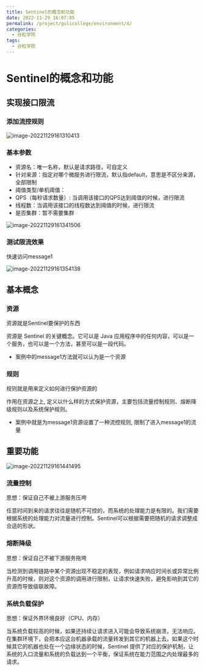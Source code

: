 ```yaml
---
title: Sentinel的概念和功能
date: 2022-11-29 16:07:05
permalink: /project/gulicollege/environment/4/
categories:
  - 谷粒学院
tags:
  - 谷粒学院
---
```


# Sentinel的概念和功能

## 实现接口限流

### 添加流控规则

![image-20221129161310413](https://cdn.staticaly.com/gh/jinmunan/imgs@master/project/gulicollege/image-20221129161310413.png)

### 基本参数

- 资源名：唯一名称，默认是请求路径，可自定义
- 针对来源：指定对哪个微服务进行限流，默认指default，意思是不区分来源，全部限制
- 阈值类型/单机阈值：
- QPS（每秒请求数量）: 当调用该接口的QPS达到阈值的时候，进行限流
- 线程数：当调用该接口的线程数达到阈值的时候，进行限流
- 是否集群：暂不需要集群

![image-20221129161341506](https://cdn.staticaly.com/gh/jinmunan/imgs@master/project/gulicollege/image-20221129161341506.png)

### 测试限流效果

快速访问message1

![image-20221129161354138](https://cdn.staticaly.com/gh/jinmunan/imgs@master/project/gulicollege/image-20221129161354138.png)

## 基本概念

### 资源

资源就是Sentinel要保护的东西

资源是 Sentinel 的关键概念。它可以是 Java 应用程序中的任何内容，可以是一个服务，也可以是一个方法，甚至可以是一段代码。

- 案例中的message1方法就可以认为是一个资源

### 规则

规则就是用来定义如何进行保护资源的

作用在资源之上, 定义以什么样的方式保护资源，主要包括流量控制规则、熔断降级规则以及系统保护规则。

- 案例中就是为message1资源设置了一种流控规则, 限制了进入message1的流量

## 重要功能

![image-20221129161441495](https://cdn.staticaly.com/gh/jinmunan/imgs@master/project/gulicollege/image-20221129161441495.png)

### 流量控制

思想：保证自己不被上游服务压垮

任意时间到来的请求往往是随机不可控的，而系统的处理能力是有限的。我们需要根据系统的处理能力对流量进行控制。Sentinel可以根据需要把随机的请求调整成合适的形状。

### 熔断降级

思想：保证自己不被下游服务拖垮

当检测到调用链路中某个资源出现不稳定的表现，例如请求响应时间长或异常比例升高的时候，则对这个资源的调用进行限制，让请求快速失败，避免影响到其它的资源而导致级联故障。

### 系统负载保护

思想：保证外界环境良好（CPU、内存）

当系统负载较高的时候，如果还持续让请求进入可能会导致系统崩溃，无法响应。在集群环境下，会把本应这台机器承载的流量转发到其它的机器上去。如果这个时候其它的机器也处在一个边缘状态的时候，Sentinel 提供了对应的保护机制，让系统的入口流量和系统的负载达到一个平衡，保证系统在能力范围之内处理最多的请求。
